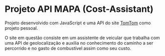 # Projeto API MAPA (Cost-Assistant)
Projeto desenvolvido com JavaScript e uma API do site [TomTom](https://developer.tomtom.com) como projeto pessoal.

O site em questão consiste em um assistente de veicular que trabalha com uma API de geolocalização e auxilia no conhecimento do caminho a ser percorrido e no gasto de combustível assim como seu custo.
